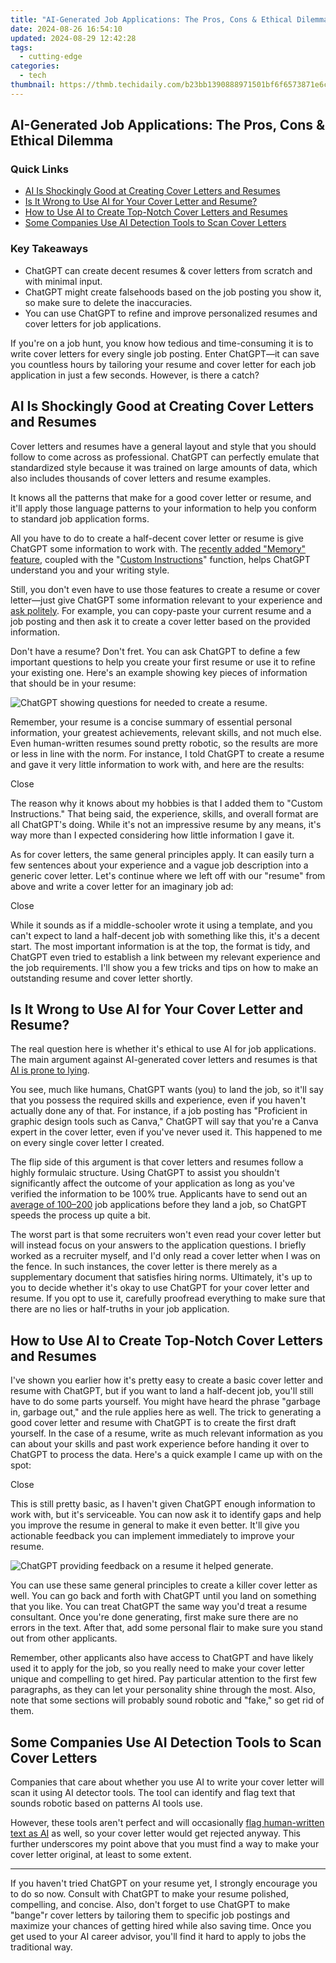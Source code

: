 ```yaml
---
title: "AI-Generated Job Applications: The Pros, Cons & Ethical Dilemma"
date: 2024-08-26 16:54:10
updated: 2024-08-29 12:42:28
tags:
  - cutting-edge
categories:
  - tech
thumbnail: https://thmb.techidaily.com/b23bb1390888971501bf6f6573871e6ccaea8d6852036dd6da2c0d0c4b8e66aa.jpg
---
```


## AI-Generated Job Applications: The Pros, Cons & Ethical Dilemma

### Quick Links

* [AI Is Shockingly Good at Creating Cover Letters and Resumes](https://hardware-help.techidaily.com/get-the-latest-drivers-for-your-epson-v500-scanner/)
* [Is It Wrong to Use AI for Your Cover Letter and Resume?](https://some-techniques.techidaily.com/new-gamers-graphically-glorious-reviews/)
* [How to Use AI to Create Top-Notch Cover Letters and Resumes](https://sound-issues.techidaily.com/no-more-quiet-computers-diy-solutions-for-a-lenovo-laptop-that-wont-play-sounds/)
* [Some Companies Use AI Detection Tools to Scan Cover Letters](https://ai-live-streaming.techidaily.com/updated-2024-approved-top-8-live-selling-platforms-and-beginners-tool-suggestion/)

### Key Takeaways

* ChatGPT can create decent resumes & cover letters from scratch and with minimal input.
* ChatGPT might create falsehoods based on the job posting you show it, so make sure to delete the inaccuracies.
* You can use ChatGPT to refine and improve personalized resumes and cover letters for job applications.

 If you're on a job hunt, you know how tedious and time-consuming it is to write cover letters for every single job posting. Enter ChatGPT—it can save you countless hours by tailoring your resume and cover letter for each job application in just a few seconds. However, is there a catch?

##  AI Is Shockingly Good at Creating Cover Letters and Resumes

 Cover letters and resumes have a general layout and style that you should follow to come across as professional. ChatGPT can perfectly emulate that standardized style because it was trained on large amounts of data, which also includes thousands of cover letters and resume examples.

 It knows all the patterns that make for a good cover letter or resume, and it'll apply those language patterns to your information to help you conform to standard job application forms.

 All you have to do to create a half-decent cover letter or resume is give ChatGPT some information to work with. The [recently added "Memory" feature](https://win-howtos.techidaily.com/effortless-remedies-to-tackle-the-0-hurdle-in-updating-windows-successfully/), coupled with the "[Custom Instructions](https://some-approaches.techidaily.com/unlocking-64128gbs-full-potential-for-video-storing-for-2024/)" function, helps ChatGPT understand you and your writing style.

 Still, you don't even have to use those features to create a resume or cover letter—just give ChatGPT some information relevant to your experience and [ask politely](https://extra-information.techidaily.com/reel-radiance-the-ultimate-5-tools-to-brighten-media/). For example, you can copy-paste your current resume and a job posting and then ask it to create a cover letter based on the provided information.

 Don't have a resume? Don't fret. You can ask ChatGPT to define a few important questions to help you create your first resume or use it to refine your existing one. Here's an example showing key pieces of information that should be in your resume:

![ChatGPT showing questions for needed to create a resume.](https://static1.howtogeekimages.com/wordpress/wp-content/uploads/2024/03/chatgpt-job-quesitons.png) 

 Remember, your resume is a concise summary of essential personal information, your greatest achievements, relevant skills, and not much else. Even human-written resumes sound pretty robotic, so the results are more or less in line with the norm. For instance, I told ChatGPT to create a resume and gave it very little information to work with, and here are the results:

Close 

 The reason why it knows about my hobbies is that I added them to "Custom Instructions." That being said, the experience, skills, and overall format are all ChatGPT's doing. While it's not an impressive resume by any means, it's way more than I expected considering how little information I gave it.

 As for cover letters, the same general principles apply. It can easily turn a few sentences about your experience and a vague job description into a generic cover letter. Let's continue where we left off with our "resume" from above and write a cover letter for an imaginary job ad:

Close 

 While it sounds as if a middle-schooler wrote it using a template, and you can't expect to land a half-decent job with something like this, it's a decent start. The most important information is at the top, the format is tidy, and ChatGPT even tried to establish a link between my relevant experience and the job requirements. I'll show you a few tricks and tips on how to make an outstanding resume and cover letter shortly.

##  Is It Wrong to Use AI for Your Cover Letter and Resume?

 The real question here is whether it's ethical to use AI for job applications. The main argument against AI-generated cover letters and resumes is that [AI is prone to lying](https://youtube-help.techidaily.com/free-method-to-record-your-youtube-watching-experience-for-2024/).

 You see, much like humans, ChatGPT wants (you) to land the job, so it'll say that you possess the required skills and experience, even if you haven't actually done any of that. For instance, if a job posting has "Proficient in graphic design tools such as Canva," ChatGPT will say that you're a Canva expert in the cover letter, even if you've never used it. This happened to me on every single cover letter I created.

 The flip side of this argument is that cover letters and resumes follow a highly formulaic structure. Using ChatGPT to assist you shouldn't significantly affect the outcome of your application as long as you've verified the information to be 100% true. Applicants have to send out an [average of 100–200](https://www.lifeshack.com/resources/job-search/how-many-applications-does-it-take-to-find-a-job-in-2024) job applications before they land a job, so ChatGPT speeds the process up quite a bit.

 The worst part is that some recruiters won't even read your cover letter but will instead focus on your answers to the application questions. I briefly worked as a recruiter myself, and I'd only read a cover letter when I was on the fence. In such instances, the cover letter is there merely as a supplementary document that satisfies hiring norms. Ultimately, it's up to you to decide whether it's okay to use ChatGPT for your cover letter and resume. If you opt to use it, carefully proofread everything to make sure that there are no lies or half-truths in your job application.

##  How to Use AI to Create Top-Notch Cover Letters and Resumes

 I've shown you earlier how it's pretty easy to create a basic cover letter and resume with ChatGPT, but if you want to land a half-decent job, you'll still have to do some parts yourself. You might have heard the phrase "garbage in, garbage out," and the rule applies here as well. The trick to generating a good cover letter and resume with ChatGPT is to create the first draft yourself. In the case of a resume, write as much relevant information as you can about your skills and past work experience before handing it over to ChatGPT to process the data. Here's a quick example I came up with on the spot:

Close 

 This is still pretty basic, as I haven't given ChatGPT enough information to work with, but it's serviceable. You can now ask it to identify gaps and help you improve the resume in general to make it even better. It'll give you actionable feedback you can implement immediately to improve your resume.

![ChatGPT providing feedback on a resume it helped generate.](https://static1.howtogeekimages.com/wordpress/wp-content/uploads/2024/03/feedback-1.png) 

 You can use these same general principles to create a killer cover letter as well. You can go back and forth with ChatGPT until you land on something that you like. You can treat ChatGPT the same way you'd treat a resume consultant. Once you're done generating, first make sure there are no errors in the text. After that, add some personal flair to make sure you stand out from other applicants.

 Remember, other applicants also have access to ChatGPT and have likely used it to apply for the job, so you really need to make your cover letter unique and compelling to get hired. Pay particular attention to the first few paragraphs, as they can let your personality shine through the most. Also, note that some sections will probably sound robotic and "fake," so get rid of them.

##  Some Companies Use AI Detection Tools to Scan Cover Letters

 Companies that care about whether you use AI to write your cover letter will scan it using AI detector tools. The tool can identify and flag text that sounds robotic based on patterns AI tools use.

 However, these tools aren't perfect and will occasionally [flag human-written text as AI](https://network-issues.techidaily.com/gfxui-interrupt-windows-issue-coming-soon-fix/) as well, so your cover letter would get rejected anyway. This further underscores my point above that you must find a way to make your cover letter original, at least to some extent.

---

 If you haven't tried ChatGPT on your resume yet, I strongly encourage you to do so now. Consult with ChatGPT to make your resume polished, compelling, and concise. Also, don't forget to use ChatGPT to make "bange"r cover letters by tailoring them to specific job postings and maximize your chances of getting hired while also saving time. Once you get used to your AI career advisor, you'll find it hard to apply to jobs the traditional way.

<ins class="adsbygoogle"
     style="display:block"
     data-ad-format="autorelaxed"
     data-ad-client="ca-pub-7571918770474297"
     data-ad-slot="1223367746"></ins>



<ins class="adsbygoogle"
     style="display:block"
     data-ad-client="ca-pub-7571918770474297"
     data-ad-slot="8358498916"
     data-ad-format="auto"
     data-full-width-responsive="true"></ins>

